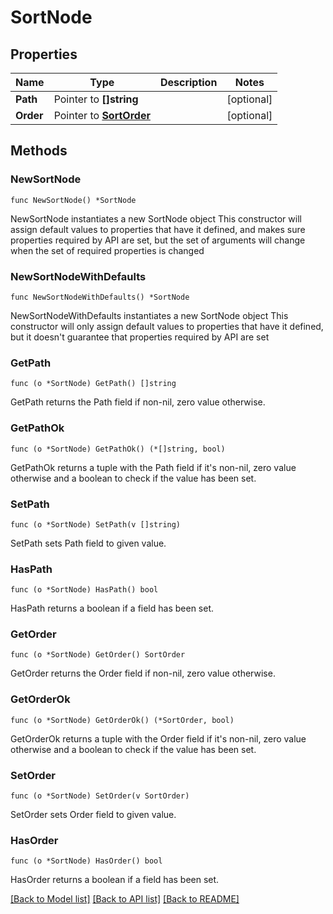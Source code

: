 # SortNode

## Properties

Name | Type | Description | Notes
------------ | ------------- | ------------- | -------------
**Path** | Pointer to **[]string** |  | [optional] 
**Order** | Pointer to [**SortOrder**](SortOrder.md) |  | [optional] 

## Methods

### NewSortNode

`func NewSortNode() *SortNode`

NewSortNode instantiates a new SortNode object
This constructor will assign default values to properties that have it defined,
and makes sure properties required by API are set, but the set of arguments
will change when the set of required properties is changed

### NewSortNodeWithDefaults

`func NewSortNodeWithDefaults() *SortNode`

NewSortNodeWithDefaults instantiates a new SortNode object
This constructor will only assign default values to properties that have it defined,
but it doesn't guarantee that properties required by API are set

### GetPath

`func (o *SortNode) GetPath() []string`

GetPath returns the Path field if non-nil, zero value otherwise.

### GetPathOk

`func (o *SortNode) GetPathOk() (*[]string, bool)`

GetPathOk returns a tuple with the Path field if it's non-nil, zero value otherwise
and a boolean to check if the value has been set.

### SetPath

`func (o *SortNode) SetPath(v []string)`

SetPath sets Path field to given value.

### HasPath

`func (o *SortNode) HasPath() bool`

HasPath returns a boolean if a field has been set.

### GetOrder

`func (o *SortNode) GetOrder() SortOrder`

GetOrder returns the Order field if non-nil, zero value otherwise.

### GetOrderOk

`func (o *SortNode) GetOrderOk() (*SortOrder, bool)`

GetOrderOk returns a tuple with the Order field if it's non-nil, zero value otherwise
and a boolean to check if the value has been set.

### SetOrder

`func (o *SortNode) SetOrder(v SortOrder)`

SetOrder sets Order field to given value.

### HasOrder

`func (o *SortNode) HasOrder() bool`

HasOrder returns a boolean if a field has been set.


[[Back to Model list]](../README.md#documentation-for-models) [[Back to API list]](../README.md#documentation-for-api-endpoints) [[Back to README]](../README.md)


